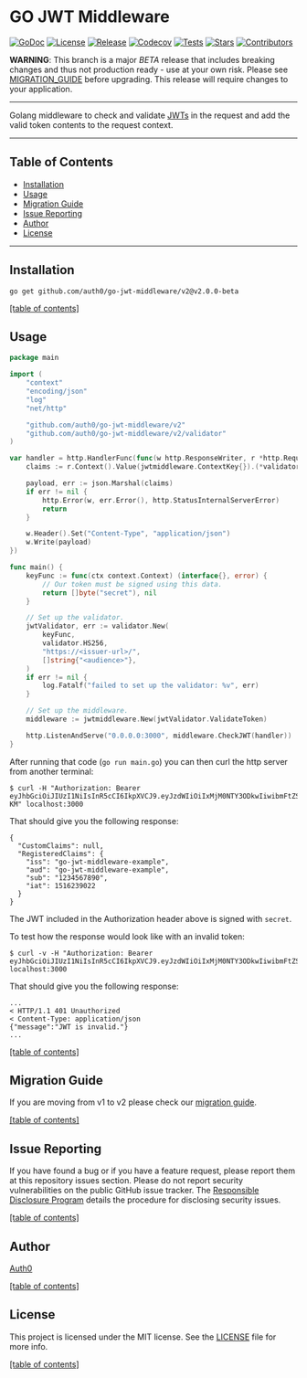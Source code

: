 # GO JWT Middleware

[![GoDoc](https://pkg.go.dev/badge/github.com/auth0/go-jwt-middleware.svg)](https://pkg.go.dev/github.com/auth0/go-jwt-middleware)
[![License](https://img.shields.io/github/license/auth0/go-jwt-middleware.svg)](https://github.com/auth0/go-jwt-middleware/blob/master/LICENSE)
[![Release](https://img.shields.io/github/v/release/auth0/go-jwt-middleware)](https://github.com/auth0/go-jwt-middleware/releases/latest)
[![Codecov](https://codecov.io/gh/auth0/go-jwt-middleware/branch/master/graph/badge.svg?token=fs2WrOXe9H)](https://codecov.io/gh/auth0/go-jwt-middleware)
[![Tests](https://github.com/auth0/go-jwt-middleware/actions/workflows/test.yaml/badge.svg)](https://github.com/auth0/go-jwt-middleware/actions/workflows/test.yaml?query=branch%3Amaster)
[![Stars](https://img.shields.io/github/stars/auth0/go-jwt-middleware.svg)](https://github.com/auth0/go-jwt-middleware/stargazers)
[![Contributors](https://img.shields.io/github/contributors/auth0/go-jwt-middleware)](https://github.com/auth0/go-jwt-middleware/graphs/contributors)

**WARNING**: This branch is a major _BETA_ release that includes breaking changes and thus not production ready - use at your 
own risk. Please see [MIGRATION_GUIDE](MIGRATION_GUIDE.md) before upgrading. This release will require changes to your
application.

---

Golang middleware to check and validate [JWTs](jwt.io) in the request and add the valid token contents to the request 
context.

-------------------------------------

## Table of Contents

- [Installation](#installation)
- [Usage](#usage)
- [Migration Guide](#migration-guide)
- [Issue Reporting](#issue-reporting)
- [Author](#author)
- [License](#license)

-------------------------------------

## Installation

```shell
go get github.com/auth0/go-jwt-middleware/v2@v2.0.0-beta
```

[[table of contents]](#table-of-contents)

## Usage

```go
package main

import (
	"context"
	"encoding/json"
	"log"
	"net/http"

	"github.com/auth0/go-jwt-middleware/v2"
	"github.com/auth0/go-jwt-middleware/v2/validator"
)

var handler = http.HandlerFunc(func(w http.ResponseWriter, r *http.Request) {
	claims := r.Context().Value(jwtmiddleware.ContextKey{}).(*validator.ValidatedClaims)

	payload, err := json.Marshal(claims)
	if err != nil {
		http.Error(w, err.Error(), http.StatusInternalServerError)
		return
	}

	w.Header().Set("Content-Type", "application/json")
	w.Write(payload)
})

func main() {
	keyFunc := func(ctx context.Context) (interface{}, error) {
		// Our token must be signed using this data.
		return []byte("secret"), nil
	}

	// Set up the validator.
	jwtValidator, err := validator.New(
		keyFunc,
		validator.HS256,
		"https://<issuer-url>/",
		[]string{"<audience>"},
	)
	if err != nil {
		log.Fatalf("failed to set up the validator: %v", err)
	}

	// Set up the middleware.
	middleware := jwtmiddleware.New(jwtValidator.ValidateToken)

	http.ListenAndServe("0.0.0.0:3000", middleware.CheckJWT(handler))
}
```

After running that code (`go run main.go`) you can then curl the http server from another terminal:

```
$ curl -H "Authorization: Bearer eyJhbGciOiJIUzI1NiIsInR5cCI6IkpXVCJ9.eyJzdWIiOiIxMjM0NTY3ODkwIiwibmFtZSI6IkpvaG4gRG9lIiwiaWF0IjoxNTE2MjM5MDIyLCJpc3MiOiJnby1qd3QtbWlkZGxld2FyZS1leGFtcGxlIiwiYXVkIjoiZ28tand0LW1pZGRsZXdhcmUtZXhhbXBsZSJ9.xcnkyPYu_b3qm2yeYuEgr5R5M5t4pN9s04U1ya53-KM" localhost:3000
```

That should give you the following response:

```
{
  "CustomClaims": null,
  "RegisteredClaims": {
    "iss": "go-jwt-middleware-example",
    "aud": "go-jwt-middleware-example",
    "sub": "1234567890",
    "iat": 1516239022
  }
}
```

The JWT included in the Authorization header above is signed with `secret`.

To test how the response would look like with an invalid token:

```
$ curl -v -H "Authorization: Bearer eyJhbGciOiJIUzI1NiIsInR5cCI6IkpXVCJ9.eyJzdWIiOiIxMjM0NTY3ODkwIiwibmFtZSI6IkpvaG4gRG9lIiwiaWF0IjoxNTE2MjM5MDIyfQ.yiDw9IDNCa1WXCoDfPR_g356vSsHBEerqh9IvnD49QE" localhost:3000
```

That should give you the following response:

```
...
< HTTP/1.1 401 Unauthorized
< Content-Type: application/json
{"message":"JWT is invalid."}
...
```

[[table of contents]](#table-of-contents)

## Migration Guide

If you are moving from v1 to v2 please check our [migration guide](MIGRATION_GUIDE.md).

[[table of contents]](#table-of-contents)

## Issue Reporting

If you have found a bug or if you have a feature request, please report them at this repository issues section. Please do not report security vulnerabilities on the public GitHub issue tracker. The [Responsible Disclosure Program](https://auth0.com/whitehat) details the procedure for disclosing security issues.

[[table of contents]](#table-of-contents)

## Author

[Auth0](https://auth0.com/)

[[table of contents]](#table-of-contents)

## License

This project is licensed under the MIT license. See the [LICENSE](LICENSE) file for more info.

[[table of contents]](#table-of-contents)
